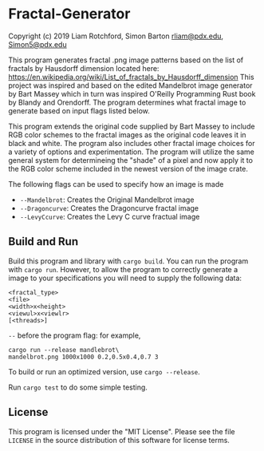 # Fractal-Generator

Copyright (c) 2019 
Liam Rotchford, Simon Barton
rliam@pdx.edu, Simon5@pdx.edu

This program generates fractal .png image patterns based on the list of fractals by Hausdorff dimension located here: https://en.wikipedia.org/wiki/List_of_fractals_by_Hausdorff_dimension  This project was inspired and based on the edited Mandelbrot image generator by Bart Massey which in turn was inspired O'Reilly Programming Rust book by Blandy and Orendorff. The program determines what fractal image to generate based on input flags listed below.

This program extends the original code supplied by Bart Massey to include RGB color schemes to the fractal images as the original code leaves it in black and white. The program also includes other fractal image choices for a variety of options and experimentation. The program will utilize the same general system for determineing the "shade" of a pixel and now apply it to the RGB color scheme included in the newest version of the image crate.

The following flags can be used to specify how an image is made
* `--Mandelbrot`:   Creates the Original Mandelbrot image
* `--Dragoncurve`:  Creates the Dragoncurve fractal image
* `--LevyCcurve`:   Creates the Levy C curve fractual image

## Build and Run

Build this program and library with `cargo build`. You can
run the program with `cargo run`. However, to allow the program to correctly generate a image to your specifications you will need to supply the following data:
    
    <fractal_type>
    <file>
    <width>x<height>
    <viewul>x<viewlr>
    [<threads>]

`--` before the program flag: for example,

    cargo run --release mandlebrot\
    mandelbrot.png 1000x1000 0.2,0.5x0.4,0.7 3
    

To build or run an optimized version, use `cargo --release`.

Run `cargo test` to do some simple testing.

## License

This program is licensed under the "MIT License".  Please
see the file `LICENSE` in the source distribution of this
software for license terms.
